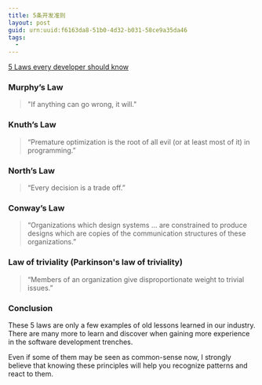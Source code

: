 ```yaml
---
title: 5条开发准则
layout: post
guid: urn:uuid:f6163da8-51b0-4d32-b031-58ce9a35da46
tags:
  - 
---
```



[5 Laws every developer should know](https://blog.ippon.tech/5-laws-every-developer-should-know/)

### Murphy’s Law

> "If anything can go wrong, it will."

### Knuth’s Law

> “Premature optimization is the root of all evil (or at least most of it) in programming.”

### North’s Law

> “Every decision is a trade off.”

### Conway’s Law

> “Organizations which design systems ... are constrained to produce designs which are copies of the communication structures of these organizations.”

### Law of triviality (Parkinson's law of triviality)

> “Members of an organization give disproportionate weight to trivial issues.”

### Conclusion

These 5 laws are only a few examples of old lessons learned in our industry. There are many more to learn and discover when gaining more experience in the software development trenches.

Even if some of them may be seen as common-sense now, I strongly believe that knowing these principles will help you recognize patterns and react to them.